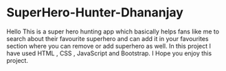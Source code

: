 # SuperHero-Hunter-Dhananjay

Hello This is a super hero hunting app which basically helps fans like me to search about their favourite superhero and can add it in your favourites section where you can remove or add superhero as well. In this project I have used HTML , CSS , JavaScript and Bootstrap. I Hope you enjoy this project. 

